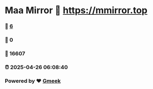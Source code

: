 # Maa Mirror :link: https://mmirror.top 
### :page_facing_up: [6](https://mmirror.top/tag.html) 
### :speech_balloon: 0 
### :hibiscus: 16607 
### :alarm_clock: 2025-04-26 06:08:40 
### Powered by :heart: [Gmeek](https://github.com/Meekdai/Gmeek)
